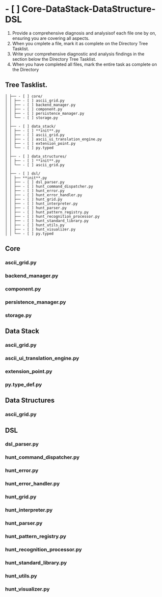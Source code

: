# - [ ] Core-DataStack-DataStructure-DSL

1. Provide a comprehensive diagnosis and analysisof each file one by on, ensuring you are covering all aspects.
2. When you cmplete a file, mark it as complete on the Directory Tree Tasklist.
3. Write your comprehensive diagnostic and analysis findings in the section below the Directory Tree Tasklist.
4. When you have completed all files, mark the entire task as complete on the Directory

## Tree Tasklist.

```
│ ├── - [ ] core/
│ │ ├── - [ ] ascii_grid.py
│ │ ├── - [ ] backend_manager.py
│ │ ├── - [ ] component.py
│ │ ├── - [ ] persistence_manager.py
│ │ └── - [ ] storage.py
│ │
│ ├── - [ ] data_stack/
│ │ ├── - [ ] **init**.py
│ │ ├── - [ ] ascii_grid.py
│ │ ├── - [ ] ascii_ui_translation_engine.py
│ │ ├── - [ ] extension_point.py
│ │ └── - [ ] py.typed
│ │
│ ├── - [ ] data_structures/
│ │ ├── - [ ] **init**.py
│ │ └── - [ ] ascii_grid.py
│ │
│ ├── - [ ] dsl/
│ │ ├── **init**.py
│ │ ├── - [ ] dsl_parser.py
│ │ ├── - [ ] hunt_command_dispatcher.py
│ │ ├── - [ ] hunt_error.py
│ │ ├── - [ ] hunt_error_handler.py
│ │ ├── - [ ] hunt_grid.py
│ │ ├── - [ ] hunt_interpreter.py
│ │ ├── - [ ] hunt_parser.py
│ │ ├── - [ ] hunt_pattern_registry.py
│ │ ├── - [ ] hunt_recognition_processor.py
│ │ ├── - [ ] hunt_standard_library.py
│ │ ├── - [ ] hunt_utils.py
│ │ ├── - [ ] hunt_visualizer.py
│ │ └── - [ ] py.typed
```

## Core

### ascii_grid.py

### backend_manager.py

### component.py

### persistence_manager.py

### storage.py

## Data Stack

### ascii_grid.py

### ascii_ui_translation_engine.py

### extension_point.py

### py.type_def.py

## Data Structures

### ascii_grid.py

## DSL

### dsl_parser.py

### hunt_command_dispatcher.py

### hunt_error.py

### hunt_error_handler.py

### hunt_grid.py

### hunt_interpreter.py

### hunt_parser.py

### hunt_pattern_registry.py

### hunt_recognition_processor.py

### hunt_standard_library.py

### hunt_utils.py

### hunt_visualizer.py
